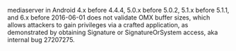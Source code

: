 mediaserver in Android 4.x before 4.4.4, 5.0.x before 5.0.2, 5.1.x before 5.1.1, and 6.x before 2016-06-01 does not validate OMX buffer sizes, which allows attackers to gain privileges via a crafted application, as demonstrated by obtaining Signature or SignatureOrSystem access, aka internal bug 27207275.